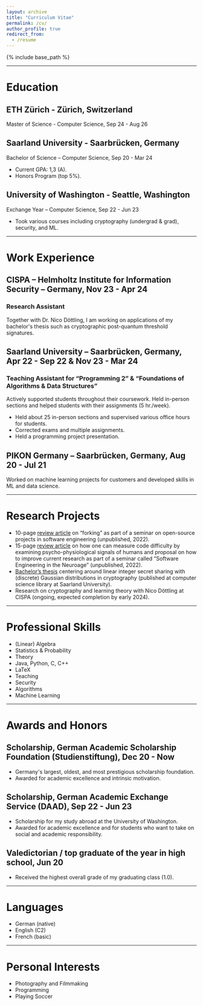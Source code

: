```yaml
---
layout: archive
title: "Curriculum Vitae"
permalink: /cv/
author_profile: true
redirect_from:
  - /resume
---
```


{% include base_path %}

---

# Education 
## ETH Zürich - Zürich, Switzerland
Master of Science - Computer Science, Sep 24 - Aug 26

## Saarland University - Saarbrücken, Germany
Bachelor of Science – Computer Science, Sep 20 - Mar 24
* Current GPA: 1,3 (A).
* Honors Program (top 5%).

## University of Washington - Seattle, Washington
Exchange Year – Computer Science, Sep 22 - Jun 23
* Took various courses including cryptography (undergrad & grad), security, and ML.

---

# Work Experience
## CISPA – Helmholtz Institute for Information Security – Germany, Nov 23 - Apr 24
### Research Assistant
Together with Dr. Nico Döttling, I am working on applications of my bachelor's thesis such as cryptographic post-quantum threshold signatures.
## Saarland University – Saarbrücken, Germany, Apr 22 - Sep 22 & Nov 23 - Mar 24
### Teaching Assistant for “Programming 2” & “Foundations of Algorithms & Data Structures”
Actively supported students throughout their coursework. Held in-person sections and helped students with their assignments (5 hr./week). 
* Held about 25 in-person sections and supervised various office hours for students.
* Corrected exams and multiple assignments. 
* Held a programming project presentation.

## PIKON Germany – Saarbrücken, Germany, Aug 20 - Jul 21
Worked on machine learning projects for customers and developed skills in ML and data science. 

---

# Research Projects
* 10-page [review article](http://nibr1609.github.io/files/forks.pdf) on “forking” as part of a seminar on open-source projects in software engineering (unpublished, 2022).
* 15-page [review article](http://nibr1609.github.io/files/codeDifficulty.pdf) on how one can measure code difficulty by examining psycho-physiological signals of humans and proposal on how to improve current research as part of a seminar called “Software Engineering in the Neuroage” (unpublished, 2022).
* [Bachelor’s thesis](https://nibr1609.github.io/files/thesis_cs_bsc_britz_niklas.pdf) centering around linear integer secret sharing with (discrete) Gaussian distributions in cryptography (published at computer science library at Saarland University).
* Research on cryptography and learning theory with Nico Döttling at CISPA (ongoing, expected completion by early 2024).

---

# Professional Skills
 
* (Linear) Algebra
* Statistics & Probability 
* Theory
* Java, Python, C, C++ 
* LaTeX
* Teaching
* Security
* Algorithms
* Machine Learning

---

# Awards and Honors
## Scholarship, German Academic Scholarship Foundation (Studienstiftung), Dec 20 - Now
* Germany's largest, oldest, and most prestigious scholarship foundation. 
* Awarded for academic excellence and intrinsic motivation.

## Scholarship, German Academic Exchange Service (DAAD), Sep 22 - Jun 23
* Scholarship for my study abroad at the University of Washington.
* Awarded for academic excellence and for students who want to take on social and academic responsibility.

## Valedictorian / top graduate of the year in high school, Jun 20
* Received the highest overall grade of my graduating class (1.0).

---

# Languages
 
* German (native)
* English (C2)
* French (basic)

---

# Personal Interests
* Photography and Filmmaking
* Programming
* Playing Soccer
